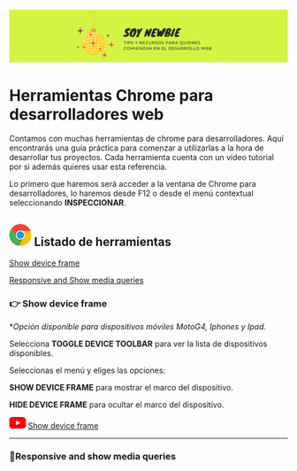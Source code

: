 ![portada](test.png)

# Herramientas Chrome para desarrolladores web


Contamos con muchas herramientas de chrome para desarrolladores. Aquí encontrarás una guía práctica para comenzar a utilizarlas a la hora de desarrollar tus proyectos. Cada herramienta cuenta con un video tutorial por si además quieres usar esta referencia.  

Lo primero que haremos será acceder a la ventana de Chrome para desarrolladores, lo haremos desde F12 o desde el menú contextual seleccionando **INSPECCIONAR**.  


## ![logo](logo5_40.png) Listado de herramientas

 [Show device frame](#show_device_frame)

 [Responsive and Show media queries](#responsive_media_queries)  
 


<a name="show_device_frame"></a>
### 👉 Show device frame  
  
  \**Opción disponible para dispositivos móviles MotoG4, Iphones y Ipad.*  
  

Selecciona **TOGGLE DEVICE TOOLBAR** para ver la lista de dispositivos disponibles.

Seleccionas el menú y eliges las opciones: 

 **SHOW DEVICE FRAME** para mostrar el marco del dispositivo.

 **HIDE DEVICE FRAME** para ocultar el marco del dispositivo. 



![youtube logo](youtube_logo_30.png) [Show device frame](https://www.youtube.com/watch?v=VOIM00tvl3U)

---
<a name="responsive_media_queries"></a>
### :small_blue_diamond:Responsive and show media queries


